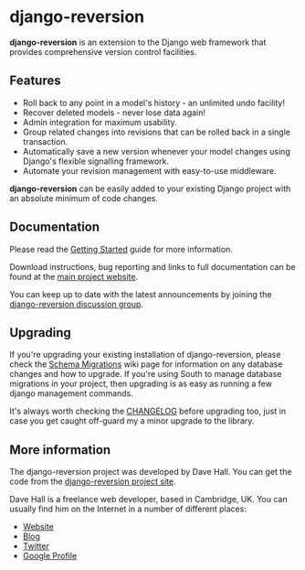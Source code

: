 django-reversion
================

**django-reversion** is an extension to the Django web framework that provides
comprehensive version control facilities.

Features
--------

*   Roll back to any point in a model's history - an unlimited undo facility!
*   Recover deleted models - never lose data again!
*   Admin integration for maximum usability.
*   Group related changes into revisions that can be rolled back in a single
    transaction.
*   Automatically save a new version whenever your model changes using Django's
    flexible signalling framework.
*   Automate your revision management with easy-to-use middleware.

**django-reversion** can be easily added to your existing Django project with an
absolute minimum of code changes.


Documentation
-------------

Please read the [Getting Started][] guide for more information.

[Getting Started]: https://github.com/etianen/django-reversion/wiki
    "Getting started with django-reversion"
    
Download instructions, bug reporting and links to full documentation can be
found at the [main project website][].

[main project website]: http://github.com/etianen/django-reversion
    "django-reversion on GitHub"

You can keep up to date with the latest announcements by joining the
[django-reversion discussion group][].

[django-reversion discussion group]: http://groups.google.com/group/django-reversion
    "django-reversion Google Group"


Upgrading
---------

If you're upgrading your existing installation of django-reversion, please check
the [Schema Migrations][] wiki page for information on any database changes and
how to upgrade. If you're using South to manage database migrations in your project,
then upgrading is as easy as running a few django management commands.

It's always worth checking the [CHANGELOG][] before upgrading too, just in case you
get caught off-guard my a minor upgrade to the library.

[Schema Migrations]: https://github.com/etianen/django-reversion/wiki/Schema-migrations
    "Schema Migrations for django-reversion"
[CHANGELOG]: https://github.com/etianen/django-reversion/blob/master/CHANGELOG.markdown
    "CHANGELOG for django-reversion"

    
More information
----------------

The django-reversion project was developed by Dave Hall. You can get the code
from the [django-reversion project site][].

[django-reversion project site]: http://github.com/etianen/django-reversion
    "django-reversion on GitHub"
    
Dave Hall is a freelance web developer, based in Cambridge, UK. You can usually
find him on the Internet in a number of different places:

*   [Website](http://www.etianen.com/ "Dave Hall's homepage")
*   [Blog](http://www.etianen.com/blog/developers/ "Dave Hall's blog")
*   [Twitter](http://twitter.com/etianen "Dave Hall on Twitter")
*   [Google Profile](http://www.google.com/profiles/david.etianen "Dave Hall's Google profile")